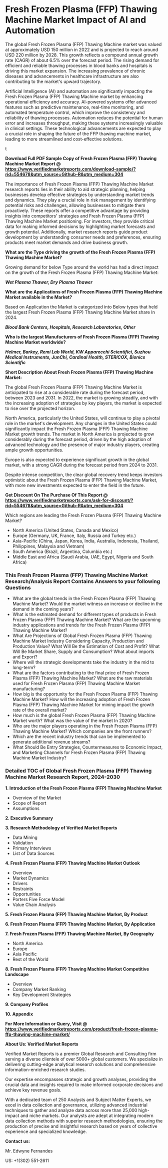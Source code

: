<meta name="title" content="Global Fresh Frozen Plasma (FFP) Thawing Machine Market Impact of AI and Automation"><meta name="description" content="The global Fresh Frozen Plasma (FFP) Thawing Machine market was valued at approximately USD 150 million in 2022 and is projected to reach around USD 220 million by 202"><meta name="title" content="Fresh Frozen Plasma (FFP) Thawing Machine Market Size, Share, Scope, Trends, Growth, Opportunities, Analysis, Forecast"><h1>Fresh Frozen Plasma (FFP) Thawing Machine Market Impact of AI and Automation</h1><p>The global Fresh Frozen Plasma (FFP) Thawing Machine market was valued at approximately USD 150 million in 2022 and is projected to reach around USD 220 million by 2028. This growth reflects a compound annual growth rate (CAGR) of about 6.5% over the forecast period. The rising demand for efficient and reliable thawing processes in blood banks and hospitals is driving this market expansion. The increasing prevalence of chronic diseases and advancements in healthcare infrastructure are also contributing to the market's upward trajectory.</p><p>Artificial Intelligence (AI) and automation are significantly impacting the Fresh Frozen Plasma (FFP) Thawing Machine market by enhancing operational efficiency and accuracy. AI-powered systems offer advanced features such as predictive maintenance, real-time monitoring, and automated temperature control, which improve the consistency and reliability of thawing processes. Automation reduces the potential for human error and increases throughput, making these systems increasingly valuable in clinical settings. These technological advancements are expected to play a crucial role in shaping the future of the FFP thawing machine market, leading to more streamlined and cost-effective solutions.</p>t</p><p id="" class=""><strong>Download Full PDF Sample Copy of Fresh Frozen Plasma (FFP) Thawing Machine Market Report @ <a href="https://www.verifiedmarketreports.com/download-sample/?rid=554678&utm_source=Github-R&utm_medium=304" target="_blank">https://www.verifiedmarketreports.com/download-sample/?rid=554678&utm_source=Github-R&utm_medium=304</a></strong></p><p>The importance of&nbsp;Fresh Frozen Plasma (FFP) Thawing Machine Market research reports lies in their ability to aid strategic planning, helping businesses develop effective strategies by understanding market trends and dynamics. They play a crucial role in risk management by identifying potential risks and challenges, allowing businesses to mitigate them proactively. These reports offer a competitive advantage by providing insights into competitors' strategies and Fresh Frozen Plasma (FFP) Thawing Machine Market positioning. For investors, they provide critical data for making informed decisions by highlighting market forecasts and growth potential. Additionally, market research reports guide product development by understanding consumer needs and preferences, ensuring products meet market demands and drive business growth.</p><p><strong>What are the&nbsp;Type driving the growth of the Fresh Frozen Plasma (FFP) Thawing Machine Market?</strong></p><p id="" class="">Growing demand for below Type around the world has had a direct impact on the growth of the Fresh Frozen Plasma (FFP) Thawing Machine Market:</p><em><strong>Wet Plasma Thawer, Dry Plasma Thawer</strong></em></p><strong>What are the&nbsp;Applications&nbsp;of Fresh Frozen Plasma (FFP) Thawing Machine Market available in the Market?</strong></p><p id="" class="">Based on Application the Market is categorized into Below types that held the largest Fresh Frozen Plasma (FFP) Thawing Machine Market share In 2024.</p><em><strong>Blood Bank Centers, Hospitals, Research Laboratories, Other</strong></em></p><strong>Who is the largest Manufacturers of Fresh Frozen Plasma (FFP) Thawing Machine Market worldwide?</strong></p><p><em><strong>Helmer, Barkey, Remi Lab World, KW Apparecchi Scientifici, Suzhou Medical Instruments, JunChi, Cardinal Health, STERICOX, Bionics Scientific</strong></em></p><p id="" class=""><strong>Short Description About Fresh Frozen Plasma (FFP) Thawing Machine Market:</strong></p><p>The global Fresh Frozen Plasma (FFP) Thawing Machine Market is anticipated to rise at a considerable rate during the forecast period, between 2023 and 2031. In 2022, the market is growing steadily, and with the increasing adoption of strategies by key players, the market is expected to rise over the projected horizon.</p><p>North America, particularly the United States, will continue to play a pivotal role in the market's development. Any changes in the United States could significantly impact the Fresh Frozen Plasma (FFP) Thawing Machine Market growth trends. The market in North America is projected to grow considerably during the forecast period, driven by the high adoption of advanced technology and the presence of major industry players, creating ample growth opportunities.</p><p>Europe is also expected to experience significant growth in the global market, with a strong CAGR during the forecast period from 2024 to 2031.</p><p>Despite intense competition, the clear global recovery trend keeps investors optimistic about the Fresh Frozen Plasma (FFP) Thawing Machine Market, with more new investments expected to enter the field in the future.</p><p id="" class=""><strong>Get Discount On The Purchase Of This Report @ <a href="https://www.verifiedmarketreports.com/ask-for-discount/?rid=554678&utm_source=Github-R&utm_medium=304" target="_blank">https://www.verifiedmarketreports.com/ask-for-discount/?rid=554678&utm_source=Github-R&utm_medium=304</a></strong></p>Which regions are leading the Fresh Frozen Plasma (FFP) Thawing Machine Market?</p><ul><li>North America (United States, Canada and Mexico)</li><li>Europe (Germany, UK, France, Italy, Russia and Turkey etc.)</li><li>Asia-Pacific (China, Japan, Korea, India, Australia, Indonesia, Thailand, Philippines, Malaysia and Vietnam)</li><li>South America (Brazil, Argentina, Columbia etc.)</li><li>Middle East and Africa (Saudi Arabia, UAE, Egypt, Nigeria and South Africa)</li></ul><h3 id="" class="">This Fresh Frozen Plasma (FFP) Thawing Machine Market Research/Analysis Report Contains Answers to your following Questions</h3><ul><li>What are the global trends in the Fresh Frozen Plasma (FFP) Thawing Machine Market? Would the market witness an increase or decline in the demand in the coming years?</li><li>What is the estimated demand for different types of products in Fresh Frozen Plasma (FFP) Thawing Machine Market? What are the upcoming industry applications and trends for the Fresh Frozen Plasma (FFP) Thawing Machine Market?</li><li>What Are Projections of Global Fresh Frozen Plasma (FFP) Thawing Machine Market Industry Considering Capacity, Production and Production Value? What Will Be the Estimation of Cost and Profit? What Will Be Market Share, Supply and Consumption? What about imports and Export?</li><li>Where will the strategic developments take the industry in the mid to long-term?</li><li>What are the factors contributing to the final price of Fresh Frozen Plasma (FFP) Thawing Machine Market? What are the raw materials used for Fresh Frozen Plasma (FFP) Thawing Machine Market manufacturing?</li><li>How big is the opportunity for the Fresh Frozen Plasma (FFP) Thawing Machine Market? How will the increasing adoption of Fresh Frozen Plasma (FFP) Thawing Machine Market for mining impact the growth rate of the overall market?</li><li>How much is the global Fresh Frozen Plasma (FFP) Thawing Machine Market worth? What was the value of the market In 2020?</li><li>Who are the major players operating in the Fresh Frozen Plasma (FFP) Thawing Machine Market? Which companies are the front runners?</li><li>Which are the recent industry trends that can be implemented to generate additional revenue streams?</li><li>What Should Be Entry Strategies, Countermeasures to Economic Impact, and Marketing Channels for Fresh Frozen Plasma (FFP) Thawing Machine Market Industry?</li></ul><h3 id="" class="">Detailed TOC of Global Fresh Frozen Plasma (FFP) Thawing Machine Market Research Report, 2024-2030</h3><p id="" class=""><strong>1. Introduction of the Fresh Frozen Plasma (FFP) Thawing Machine Market</strong></p><ul><li>Overview of the Market</li><li>Scope of Report</li><li>Assumptions</li></ul><p id="" class=""><strong>2. Executive Summary</strong></p><p id="" class=""><strong>3. Research Methodology of Verified Market Reports</strong></p><ul><li>Data Mining</li><li>Validation</li><li>Primary Interviews</li><li>List of Data Sources</li></ul><p id="" class=""><strong>4. Fresh Frozen Plasma (FFP) Thawing Machine Market Outlook</strong></p><ul><li>Overview</li><li>Market Dynamics</li><li>Drivers</li><li>Restraints</li><li>Opportunities</li><li>Porters Five Force Model</li><li>Value Chain Analysis</li></ul><p id="" class=""><strong>5. Fresh Frozen Plasma (FFP) Thawing Machine Market, By Product</strong></p><p id="" class=""><strong>6. Fresh Frozen Plasma (FFP) Thawing Machine Market, By Application</strong></p><p id="" class=""><strong>7. Fresh Frozen Plasma (FFP) Thawing Machine Market, By Geography</strong></p><ul><li>North America</li><li>Europe</li><li>Asia Pacific</li><li>Rest of the World</li></ul><p id="" class=""><strong>8. Fresh Frozen Plasma (FFP) Thawing Machine Market Competitive Landscape</strong></p><ul><li>Overview</li><li>Company Market Ranking</li><li>Key Development Strategies</li></ul><p id="" class=""><strong>9. Company Profiles</strong></p><p id="" class=""><strong>10. Appendix</strong></p><p id="" class=""><strong>For More Information or Query, Visit @ <a href="https://www.verifiedmarketreports.com/product/fresh-frozen-plasma-ffp-thawing-machine-market/" target="_blank">https://www.verifiedmarketreports.com/product/fresh-frozen-plasma-ffp-thawing-machine-market/</a></strong></p><p id="" class=""><strong>About Us: Verified Market Reports</strong></p><p id="" class="">Verified Market Reports is a premier Global Research and Consulting firm serving a diverse clientele of over 5000+ global customers. We specialize in delivering cutting-edge analytical research solutions and comprehensive information-enriched research studies.</p><p id="" class="">Our expertise encompasses strategic and growth analyses, providing the crucial data and insights required to make informed corporate decisions and achieve key revenue goals.</p><p id="" class="">With a dedicated team of 250 Analysts and Subject Matter Experts, we excel in data collection and governance, utilizing advanced industrial techniques to gather and analyze data across more than 25,000 high-impact and niche markets. Our analysts are adept at integrating modern data collection methods with superior research methodologies, ensuring the production of precise and insightful research based on years of collective experience and specialized knowledge.</p><p id="" class=""><strong>Contact us:</strong></p><p id="" class="">Mr. Edwyne Fernandes</p><p id="" class="">US: +1(302) 551-2611</p>